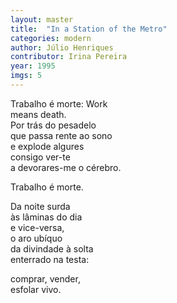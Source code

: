 ```yaml
---
layout: master
title:  "In a Station of the Metro"
categories: modern
author: Júlio Henriques
contributor: Irina Pereira
year: 1995
imgs: 5
---
```


Trabalho é morte: Work  
means death.   
Por trás do pesadelo  
que passa rente ao sono  
e explode algures  
consigo ver-te  
a devorares-me o cérebro.  
  
Trabalho é morte.    
  
Da noite surda   
às lâminas do dia  
e vice-versa,  
o aro ubíquo  
da divindade à solta  
enterrado na testa:  
  
comprar, vender,  
esfolar vivo.  